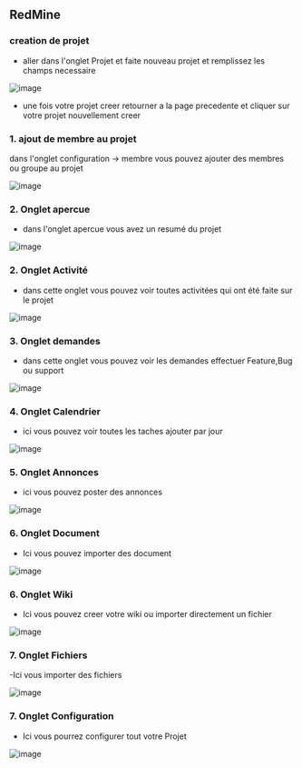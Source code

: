 ## RedMine

### creation de projet

- aller dans l'onglet Projet et faite nouveau projet et remplissez les champs necessaire

![image](https://github.com/WildCodeSchool/TSSR-2402-P3-G4-BuildYourInfra-Pharmgreen/assets/81968235/f44766f8-1964-4e99-a53c-c9e3ad94d000)


- une fois votre projet creer retourner a la page precedente et cliquer sur votre projet nouvellement creer

### 1. ajout de membre au projet 

 dans l'onglet configuration -> membre vous pouvez ajouter des membres ou groupe au projet

![image](https://github.com/WildCodeSchool/TSSR-2402-P3-G4-BuildYourInfra-Pharmgreen/assets/81968235/853c347c-756e-48d4-978b-c412fcd38b47)


### 2. Onglet apercue 

- dans l'onglet apercue vous avez un resumé du projet

![image](https://github.com/WildCodeSchool/TSSR-2402-P3-G4-BuildYourInfra-Pharmgreen/assets/81968235/78162995-4369-4369-b1af-9c2213811502)


### 2. Onglet Activité

- dans cette onglet vous pouvez voir toutes activitées qui ont été faite sur le projet 

![image](https://github.com/WildCodeSchool/TSSR-2402-P3-G4-BuildYourInfra-Pharmgreen/assets/81968235/e16c64b8-e5fe-44ce-9f24-970caf8ad77c)


### 3. Onglet demandes

- dans cette onglet vous pouvez voir les demandes effectuer Feature,Bug ou support

![image](https://github.com/WildCodeSchool/TSSR-2402-P3-G4-BuildYourInfra-Pharmgreen/assets/81968235/b7e6fa6a-d804-4765-a79b-68db7e75d84e)


### 4. Onglet Calendrier

- ici vous pouvez voir toutes les taches ajouter par jour 

![image](https://github.com/WildCodeSchool/TSSR-2402-P3-G4-BuildYourInfra-Pharmgreen/assets/81968235/d45696f3-d29c-4ca0-a77e-84fa695be71c)


### 5. Onglet Annonces

- ici vous pouvez poster des annonces

![image](https://github.com/WildCodeSchool/TSSR-2402-P3-G4-BuildYourInfra-Pharmgreen/assets/81968235/ba86a500-0f0b-4011-980d-c488eb22c855)


### 6. Onglet Document

- Ici vous pouvez importer des document

![image](https://github.com/WildCodeSchool/TSSR-2402-P3-G4-BuildYourInfra-Pharmgreen/assets/81968235/5dd1bb9c-d6b2-4117-853c-87e5dfbfbea2)


### 6. Onglet Wiki

- Ici vous pouvez creer votre wiki ou importer directement un fichier

![image](https://github.com/WildCodeSchool/TSSR-2402-P3-G4-BuildYourInfra-Pharmgreen/assets/81968235/9fb9f1a8-2c56-4283-bf53-cbc85d0af366)


### 7. Onglet Fichiers

-Ici vous importer des fichiers

![image](https://github.com/WildCodeSchool/TSSR-2402-P3-G4-BuildYourInfra-Pharmgreen/assets/81968235/ce2fc2cf-fc5a-4acf-8e8e-992329034aa8)



### 7. Onglet Configuration

- Ici vous pourrez configurer tout votre Projet

![image](https://github.com/WildCodeSchool/TSSR-2402-P3-G4-BuildYourInfra-Pharmgreen/assets/81968235/7c1df10c-6fe6-4f67-8908-d40243de1bee)
